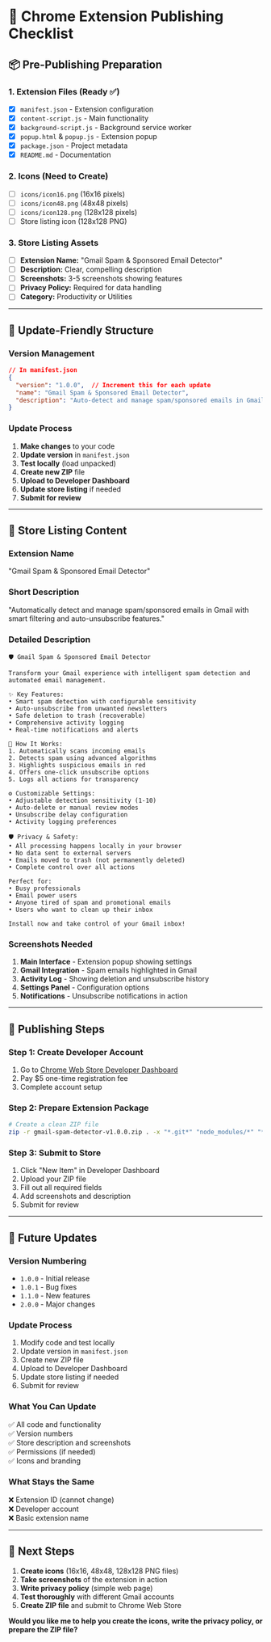# 🚀 Chrome Extension Publishing Checklist

## 📦 **Pre-Publishing Preparation**

### **1. Extension Files (Ready ✅)**
- [x] `manifest.json` - Extension configuration
- [x] `content-script.js` - Main functionality
- [x] `background-script.js` - Background service worker
- [x] `popup.html` & `popup.js` - Extension popup
- [x] `package.json` - Project metadata
- [x] `README.md` - Documentation

### **2. Icons (Need to Create)**
- [ ] `icons/icon16.png` (16x16 pixels)
- [ ] `icons/icon48.png` (48x48 pixels) 
- [ ] `icons/icon128.png` (128x128 pixels)
- [ ] Store listing icon (128x128 PNG)

### **3. Store Listing Assets**
- [ ] **Extension Name:** "Gmail Spam & Sponsored Email Detector"
- [ ] **Description:** Clear, compelling description
- [ ] **Screenshots:** 3-5 screenshots showing features
- [ ] **Privacy Policy:** Required for data handling
- [ ] **Category:** Productivity or Utilities

---

## 🔄 **Update-Friendly Structure**

### **Version Management**
```json
// In manifest.json
{
  "version": "1.0.0",  // Increment this for each update
  "name": "Gmail Spam & Sponsored Email Detector",
  "description": "Auto-detect and manage spam/sponsored emails in Gmail"
}
```

### **Update Process**
1. **Make changes** to your code
2. **Update version** in `manifest.json`
3. **Test locally** (load unpacked)
4. **Create new ZIP** file
5. **Upload to Developer Dashboard**
6. **Update store listing** if needed
7. **Submit for review**

---

## 📝 **Store Listing Content**

### **Extension Name**
"Gmail Spam & Sponsored Email Detector"

### **Short Description**
"Automatically detect and manage spam/sponsored emails in Gmail with smart filtering and auto-unsubscribe features."

### **Detailed Description**
```
🛡️ Gmail Spam & Sponsored Email Detector

Transform your Gmail experience with intelligent spam detection and automated email management.

✨ Key Features:
• Smart spam detection with configurable sensitivity
• Auto-unsubscribe from unwanted newsletters
• Safe deletion to trash (recoverable)
• Comprehensive activity logging
• Real-time notifications and alerts

🔧 How It Works:
1. Automatically scans incoming emails
2. Detects spam using advanced algorithms
3. Highlights suspicious emails in red
4. Offers one-click unsubscribe options
5. Logs all actions for transparency

⚙️ Customizable Settings:
• Adjustable detection sensitivity (1-10)
• Auto-delete or manual review modes
• Unsubscribe delay configuration
• Activity logging preferences

🛡️ Privacy & Safety:
• All processing happens locally in your browser
• No data sent to external servers
• Emails moved to trash (not permanently deleted)
• Complete control over all actions

Perfect for:
• Busy professionals
• Email power users
• Anyone tired of spam and promotional emails
• Users who want to clean up their inbox

Install now and take control of your Gmail inbox!
```

### **Screenshots Needed**
1. **Main Interface** - Extension popup showing settings
2. **Gmail Integration** - Spam emails highlighted in Gmail
3. **Activity Log** - Showing deletion and unsubscribe history
4. **Settings Panel** - Configuration options
5. **Notifications** - Unsubscribe notifications in action

---

## 🔧 **Publishing Steps**

### **Step 1: Create Developer Account**
1. Go to [Chrome Web Store Developer Dashboard](https://chrome.google.com/webstore/devconsole)
2. Pay $5 one-time registration fee
3. Complete account setup

### **Step 2: Prepare Extension Package**
```bash
# Create a clean ZIP file
zip -r gmail-spam-detector-v1.0.0.zip . -x "*.git*" "node_modules/*" "*.DS_Store" "test-*.js" "debug-*.js" "install.sh" "publish-checklist.md"
```

### **Step 3: Submit to Store**
1. Click "New Item" in Developer Dashboard
2. Upload your ZIP file
3. Fill out all required fields
4. Add screenshots and description
5. Submit for review

---

## 🔄 **Future Updates**

### **Version Numbering**
- `1.0.0` - Initial release
- `1.0.1` - Bug fixes
- `1.1.0` - New features
- `2.0.0` - Major changes

### **Update Process**
1. Modify code and test locally
2. Update version in `manifest.json`
3. Create new ZIP file
4. Upload to Developer Dashboard
5. Update store listing if needed
6. Submit for review

### **What You Can Update**
✅ All code and functionality  
✅ Version numbers  
✅ Store description and screenshots  
✅ Permissions (if needed)  
✅ Icons and branding  

### **What Stays the Same**
❌ Extension ID (cannot change)  
❌ Developer account  
❌ Basic extension name  

---

## 🎯 **Next Steps**

1. **Create icons** (16x16, 48x48, 128x128 PNG files)
2. **Take screenshots** of the extension in action
3. **Write privacy policy** (simple web page)
4. **Test thoroughly** with different Gmail accounts
5. **Create ZIP file** and submit to Chrome Web Store

**Would you like me to help you create the icons, write the privacy policy, or prepare the ZIP file?** 